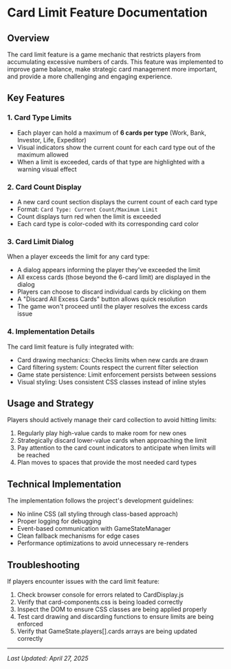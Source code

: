 # Card Limit Feature Documentation

## Overview

The card limit feature is a game mechanic that restricts players from accumulating excessive numbers of cards. This feature was implemented to improve game balance, make strategic card management more important, and provide a more challenging and engaging experience.

## Key Features

### 1. Card Type Limits

- Each player can hold a maximum of **6 cards per type** (Work, Bank, Investor, Life, Expeditor)
- Visual indicators show the current count for each card type out of the maximum allowed
- When a limit is exceeded, cards of that type are highlighted with a warning visual effect

### 2. Card Count Display

- A new card count section displays the current count of each card type
- Format: `Card Type: Current Count/Maximum Limit`
- Count displays turn red when the limit is exceeded
- Each card type is color-coded with its corresponding card color

### 3. Card Limit Dialog

When a player exceeds the limit for any card type:

- A dialog appears informing the player they've exceeded the limit
- All excess cards (those beyond the 6-card limit) are displayed in the dialog
- Players can choose to discard individual cards by clicking on them
- A "Discard All Excess Cards" button allows quick resolution
- The game won't proceed until the player resolves the excess cards issue

### 4. Implementation Details

The card limit feature is fully integrated with:

- Card drawing mechanics: Checks limits when new cards are drawn
- Card filtering system: Counts respect the current filter selection
- Game state persistence: Limit enforcement persists between sessions
- Visual styling: Uses consistent CSS classes instead of inline styles

## Usage and Strategy

Players should actively manage their card collection to avoid hitting limits:

1. Regularly play high-value cards to make room for new ones
2. Strategically discard lower-value cards when approaching the limit
3. Pay attention to the card count indicators to anticipate when limits will be reached
4. Plan moves to spaces that provide the most needed card types

## Technical Implementation

The implementation follows the project's development guidelines:

- No inline CSS (all styling through class-based approach)
- Proper logging for debugging
- Event-based communication with GameStateManager
- Clean fallback mechanisms for edge cases
- Performance optimizations to avoid unnecessary re-renders

## Troubleshooting

If players encounter issues with the card limit feature:

1. Check browser console for errors related to CardDisplay.js
2. Verify that card-components.css is being loaded correctly
3. Inspect the DOM to ensure CSS classes are being applied properly
4. Test card drawing and discarding functions to ensure limits are being enforced
5. Verify that GameState.players[].cards arrays are being updated correctly

---

*Last Updated: April 27, 2025*